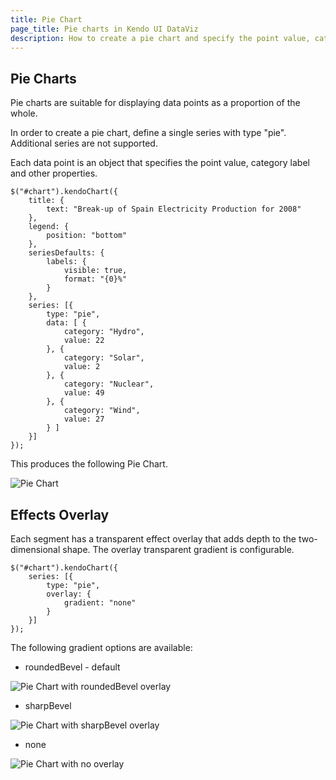 ```yaml
---
title: Pie Chart
page_title: Pie charts in Kendo UI DataViz
description: How to create a pie chart and specify the point value, category label and other properties of the chart.
---
```


## Pie Charts

Pie charts are suitable for displaying data points as a proportion of the whole.

In order to create a pie chart, define a single series with type "pie". Additional series are not supported.

Each data point is an object that specifies the point value, category label and other properties.

    $("#chart").kendoChart({
        title: {
            text: "Break-up of Spain Electricity Production for 2008"
        },
        legend: {
            position: "bottom"
        },
        seriesDefaults: {
            labels: {
                visible: true,
                format: "{0}%"
            }
        },
        series: [{
            type: "pie",
            data: [ {
                category: "Hydro",
                value: 22
            }, {
                category: "Solar",
                value: 2
            }, {
                category: "Nuclear",
                value: 49
            }, {
                category: "Wind",
                value: 27
            } ]
        }]
    });


This produces the following Pie Chart.

![Pie Chart](/controls/charts/chart-types/chart-pie.png)

## Effects Overlay

Each segment has a transparent effect overlay that adds depth to the two-dimensional shape. The overlay transparent gradient is configurable.

    $("#chart").kendoChart({
        series: [{
            type: "pie",
            overlay: {
                gradient: "none"
            }
        }]
    });


The following gradient options are available:

*   roundedBevel - default

![Pie Chart with roundedBevel overlay](/controls/charts/chart-types/chart-pie-overlay-roundbevel.png)

*   sharpBevel

![Pie Chart with sharpBevel overlay](/controls/charts/chart-types/chart-pie-overlay-sharpbevel.png)

*   none

![Pie Chart with no overlay](/controls/charts/chart-types/chart-pie-overlay-none.png)
